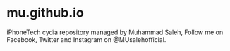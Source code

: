 # mu.github.io
iPhoneTech cydia repository managed by Muhammad Saleh, Follow me on Facebook, Twitter and Instagram on @MUsalehofficial.
